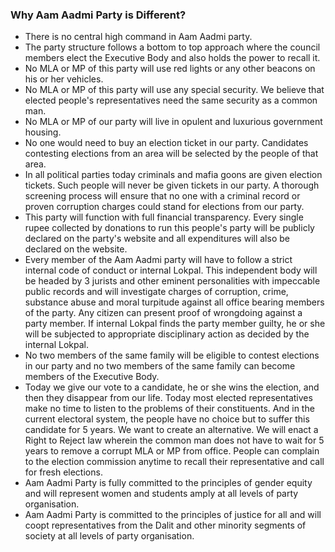 ### Why Aam Aadmi Party is Different?

- There is no central high command in Aam Aadmi party. 
- The party structure follows a bottom to top approach where the council members elect the Executive Body and also holds the power to recall it.
- No MLA or MP of this party will use red lights or any other beacons on his or her vehicles.
- No MLA or MP of this party will use any special security. We believe that elected people's representatives need the same security as a common man.
- No MLA or MP of our party will live in opulent and luxurious government housing.
- No one would need to buy an election ticket in our party. Candidates contesting elections from an area will be selected by the people of that area.
- In all political parties today criminals and mafia goons are given election tickets. Such people will never be given tickets in our party. A thorough screening process will ensure that no one with a criminal record or proven corruption charges could stand for elections from our party.
- This party will function with full financial transparency. Every single rupee collected by donations to run this people's party will be publicly declared on the party's website and all expenditures will also be declared on the website.
- Every member of the Aam Aadmi party will have to follow a strict internal code of conduct or internal Lokpal. This independent body will be headed by 3 jurists and other eminent personalities with impeccable public records and will investigate charges of corruption, crime, substance abuse and moral turpitude against all office bearing members of the party. Any citizen can present proof of wrongdoing against a party member. If internal Lokpal finds the party member guilty, he or she will be subjected to appropriate disciplinary action as decided by the internal Lokpal.
- No two members of the same family will be eligible to contest elections in our party and no two members of the same family can become members of the Executive Body.
- Today we give our vote to a candidate, he or she wins the election, and then they disappear from our life. Today most elected representatives make no time to listen to the problems of their constituents. And in the current electoral system, the people have no choice but to suffer this candidate for 5 years. We want to create an alternative. We will enact a Right to Reject law wherein the common man does not have to wait for 5 years to remove a corrupt MLA or MP from office. People can complain to the election commission anytime to recall their representative and call for fresh elections.
- Aam Aadmi Party is fully committed to the principles of gender equity and will represent women and students amply at all levels of party organisation.
- Aam Aadmi Party is committed to the principles of justice for all and will coopt representatives from the Dalit and other minority segments of society at all levels of party organisation.